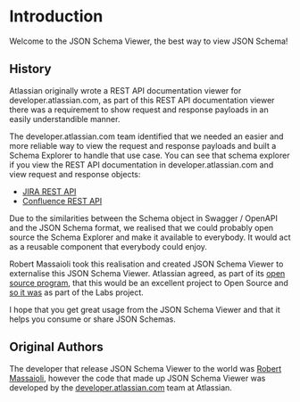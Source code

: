 # Introduction

Welcome to the JSON Schema Viewer, the best way to view JSON Schema! 

## History

Atlassian originally wrote a REST API documentation viewer for developer.atlassian.com,
as part of this REST API documentation viewer there was a requirement to show request
and response payloads in an easily understandible manner. 

The developer.atlassian.com team identified that we needed an easier and more reliable
way to view the request and response payloads and built a Schema Explorer to handle that 
use case. You can see that schema explorer if you view the REST API documentation in 
developer.atlassian.com and view request and response objects:

 * [JIRA REST API](https://developer.atlassian.com/cloud/jira/platform/rest/)
 * [Confluence REST API](https://developer.atlassian.com/cloud/confluence/rest/)

Due to the similarities between the Schema object in Swagger / OpenAPI and the JSON Schema
format, we realised that we could probably open source the Schema Explorer and make it 
available to everybody. It would act as a reusable component that everybody could enjoy.

Robert Massaioli took this realisation and created JSON Schema Viewer to externalise this
JSON Schema Viewer. Atlassian agreed, as part of its [open source program][3], that this would 
be an excellent project to Open Source and [so it was][4] as part of the Labs project.

I hope that you get great usage from the JSON Schema Viewer and that it helps you consume or 
share JSON Schemas.

## Original Authors

The developer that release JSON Schema Viewer to the world was [Robert Massaioli][2], however
the code that made up JSON Schema Viewer was developed by the [developer.atlassian.com][1] team
at Atlassian.

 [1]: https://developer.atlassian.com
 [2]: https://keybase.io/robertmassaioli
 [3]: https://developer.atlassian.com/platform/open-source/
 [4]: https://github.com/tnrich/json-schema-viewer